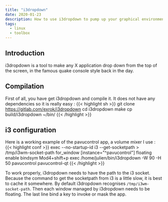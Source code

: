 ```yaml
---
title: "i3dropdown"
date: 2020-01-23
description: How to use i3dropdown to pump up your graphical environment
tags:
  - linux
  - toolbox
---
```


## Introduction

i3dropdown is a tool to make any X application drop down from the top of the screen, in the famous quake console style back in the day.

## Compilation

First of all, you have get i3dropdown and compile it. It does not have any dependencies so it is really easy :
{{< highlight sh >}}
git clone https://gitlab.com/exrok/i3dropdown
cd i3dropdown
make
cp build/i3dropdown ~/bin/
{{< /highlight >}}

## i3 configuration

Here is a working example of the pavucontrol app, a volume mixer I use :
{{< highlight conf >}}
exec --no-startup-id i3 --get-socketpath > /tmp/i3wm-socket-path
for_window [instance="^pavucontrol"] floating enable
bindsym Mod4+shift+p exec /home/julien/bin/i3dropdown -W 90 -H 50 pavucontrol pavucontrol-qt
{{< /highlight >}}

To work properly, i3dropdown needs to have the path to the i3 socket. Because the command to get the socketpath from i3 is a little slow, it is best to cache it somewhere. By default
i3dropdown recognises `/tmp/i3wm-socket-path`. Then each window managed by i3dropdown needs to be floating. The last line bind a key to invoke or mask the app.
